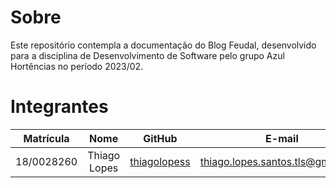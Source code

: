 # Sobre
Este repositório contempla a documentação do Blog Feudal, desenvolvido para a disciplina de Desenvolvimento de Software pelo grupo Azul Hortências no período 2023/02.

# Integrantes
Matrícula | Nome | GitHub | E-mail|
|:--:|:--:|:--:|:--:|
| 18/0028260 | Thiago Lopes | [thiagolopess](https://github.com/thiagolopess) | thiago.lopes.santos.tls@gmail.com